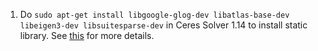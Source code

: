1. Do `sudo apt-get install libgoogle-glog-dev libatlas-base-dev libeigen3-dev libsuitesparse-dev` in Ceres Solver 1.14 to install static library. See [this](http://ceres-solver.org/installation.html) for more details.
